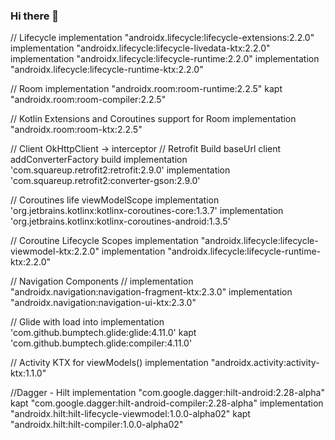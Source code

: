 ### Hi there 👋

<!--
**JulianLopez2709/JulianLopez2709** is a ✨ _special_ ✨ repository because its `README.md` (this file) appears on your GitHub profile.

Here are some ideas to get you started:

- 🔭 I’m currently working on ...
- 🌱 I’m currently learning ...
- 👯 I’m looking to collaborate on ...
- 🤔 I’m looking for help with ...
- 💬 Ask me about ...
- 📫 How to reach me: ...
- 😄 Pronouns: ...
- ⚡ Fun fact: ...
-->

// Lifecycle
    implementation "androidx.lifecycle:lifecycle-extensions:2.2.0"
    implementation "androidx.lifecycle:lifecycle-livedata-ktx:2.2.0"
    implementation "androidx.lifecycle:lifecycle-runtime:2.2.0"
    implementation "androidx.lifecycle:lifecycle-runtime-ktx:2.2.0"

  // Room
    implementation "androidx.room:room-runtime:2.2.5"
    kapt "androidx.room:room-compiler:2.2.5"

  // Kotlin Extensions and Coroutines support for Room
    implementation "androidx.room:room-ktx:2.2.5"


  // Client OkHttpClient -> interceptor
  // Retrofit  Build baseUrl client addConverterFactory build
    implementation 'com.squareup.retrofit2:retrofit:2.9.0'
    implementation 'com.squareup.retrofit2:converter-gson:2.9.0'

  // Coroutines life viewModelScope
    implementation 'org.jetbrains.kotlinx:kotlinx-coroutines-core:1.3.7'
    implementation 'org.jetbrains.kotlinx:kotlinx-coroutines-android:1.3.5'

  // Coroutine Lifecycle Scopes
    implementation "androidx.lifecycle:lifecycle-viewmodel-ktx:2.2.0"
    implementation "androidx.lifecycle:lifecycle-runtime-ktx:2.2.0"

  // Navigation Components
  //
    implementation "androidx.navigation:navigation-fragment-ktx:2.3.0"
    implementation "androidx.navigation:navigation-ui-ktx:2.3.0"

  // Glide  with load into
    implementation 'com.github.bumptech.glide:glide:4.11.0'
    kapt 'com.github.bumptech.glide:compiler:4.11.0'

  // Activity KTX for viewModels()
    implementation "androidx.activity:activity-ktx:1.1.0"

  //Dagger - Hilt
    implementation "com.google.dagger:hilt-android:2.28-alpha"
    kapt "com.google.dagger:hilt-android-compiler:2.28-alpha"
    implementation "androidx.hilt:hilt-lifecycle-viewmodel:1.0.0-alpha02"
    kapt "androidx.hilt:hilt-compiler:1.0.0-alpha02"
